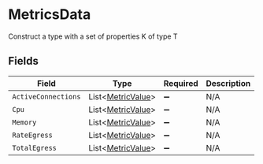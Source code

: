 # MetricsData

Construct a type with a set of properties K of type T


## Fields

| Field                                                   | Type                                                    | Required                                                | Description                                             |
| ------------------------------------------------------- | ------------------------------------------------------- | ------------------------------------------------------- | ------------------------------------------------------- |
| `ActiveConnections`                                     | List<[MetricValue](../../Models/Shared/MetricValue.md)> | :heavy_minus_sign:                                      | N/A                                                     |
| `Cpu`                                                   | List<[MetricValue](../../Models/Shared/MetricValue.md)> | :heavy_minus_sign:                                      | N/A                                                     |
| `Memory`                                                | List<[MetricValue](../../Models/Shared/MetricValue.md)> | :heavy_minus_sign:                                      | N/A                                                     |
| `RateEgress`                                            | List<[MetricValue](../../Models/Shared/MetricValue.md)> | :heavy_minus_sign:                                      | N/A                                                     |
| `TotalEgress`                                           | List<[MetricValue](../../Models/Shared/MetricValue.md)> | :heavy_minus_sign:                                      | N/A                                                     |